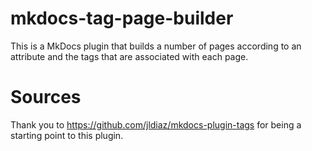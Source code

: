 # mkdocs-tag-page-builder

This is a MkDocs plugin that builds a number of pages according to an attribute and the tags that are associated with each page.

# Sources

Thank you to https://github.com/jldiaz/mkdocs-plugin-tags for being a starting point to this plugin.